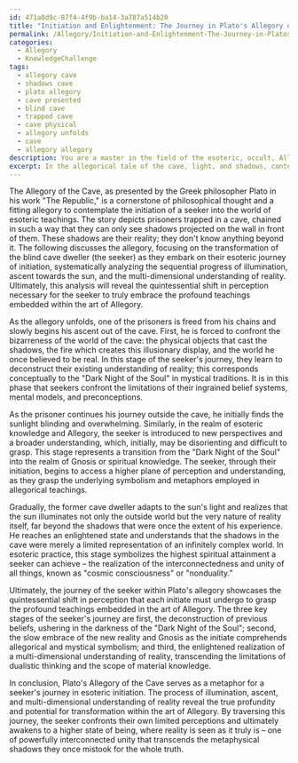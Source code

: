 ```yaml
---
id: 471a8d9c-87f4-4f9b-ba14-3a787a514b20
title: "Initiation and Enlightenment: The Journey in Plato's Allegory of the Cave"
permalink: /Allegory/Initiation-and-Enlightenment-The-Journey-in-Platos-Allegory-of-the-Cave/
categories:
  - Allegory
  - KnowledgeChallenge
tags:
  - allegory cave
  - shadows cave
  - plato allegory
  - cave presented
  - blind cave
  - trapped cave
  - cave physical
  - allegory unfolds
  - cave
  - allegory allegory
description: You are a master in the field of the esoteric, occult, Allegory and Education. You are a writer of tests, challenges, books and deep knowledge on Allegory for initiates and students to gain deep insights and understanding from. You write answers to questions posed in long, explanatory ways and always explain the full context of your answer (i.e., related concepts, formulas, examples, or history), as well as the step-by-step thinking process you take to answer the challenges. Be rigorous and thorough, and summarize the key themes, ideas, and conclusions at the end.
excerpt: In the allegorical tale of the cave, light, and shadows, contemplate the transformation of the blind cave dweller as an esoteric journey of initiation; drawing correlations between the sequential progress of illumination, their ascent towards the sun, and the multi-dimensional understanding of reality, express the quintessential shift in perception that each seeker should undergo to truly embrace the profound teachings embedded within the art of Allegory.
---
```

The Allegory of the Cave, as presented by the Greek philosopher Plato in his work "The Republic," is a cornerstone of philosophical thought and a fitting allegory to contemplate the initiation of a seeker into the world of esoteric teachings. The story depicts prisoners trapped in a cave, chained in such a way that they can only see shadows projected on the wall in front of them. These shadows are their reality; they don't know anything beyond it. The following discusses the allegory, focusing on the transformation of the blind cave dweller (the seeker) as they embark on their esoteric journey of initiation, systematically analyzing the sequential progress of illumination, ascent towards the sun, and the multi-dimensional understanding of reality. Ultimately, this analysis will reveal the quintessential shift in perception necessary for the seeker to truly embrace the profound teachings embedded within the art of Allegory.

As the allegory unfolds, one of the prisoners is freed from his chains and slowly begins his ascent out of the cave. First, he is forced to confront the bizarreness of the world of the cave: the physical objects that cast the shadows, the fire which creates this illusionary display, and the world he once believed to be real. In this stage of the seeker's journey, they learn to deconstruct their existing understanding of reality; this corresponds conceptually to the "Dark Night of the Soul" in mystical traditions. It is in this phase that seekers confront the limitations of their ingrained belief systems, mental models, and preconceptions.

As the prisoner continues his journey outside the cave, he initially finds the sunlight blinding and overwhelming. Similarly, in the realm of esoteric knowledge and Allegory, the seeker is introduced to new perspectives and a broader understanding, which, initially, may be disorienting and difficult to grasp. This stage represents a transition from the "Dark Night of the Soul" into the realm of Gnosis or spiritual knowledge. The seeker, through their initiation, begins to access a higher plane of perception and understanding, as they grasp the underlying symbolism and metaphors employed in allegorical teachings.

Gradually, the former cave dweller adapts to the sun's light and realizes that the sun illuminates not only the outside world but the very nature of reality itself, far beyond the shadows that were once the extent of his experience. He reaches an enlightened state and understands that the shadows in the cave were merely a limited representation of an infinitely complex world. In esoteric practice, this stage symbolizes the highest spiritual attainment a seeker can achieve – the realization of the interconnectedness and unity of all things, known as "cosmic consciousness" or "nonduality.”

Ultimately, the journey of the seeker within Plato's allegory showcases the quintessential shift in perception that each initiate must undergo to grasp the profound teachings embedded in the art of Allegory. The three key stages of the seeker's journey are first, the deconstruction of previous beliefs, ushering in the darkness of the "Dark Night of the Soul"; second, the slow embrace of the new reality and Gnosis as the initiate comprehends allegorical and mystical symbolism; and third, the enlightened realization of a multi-dimensional understanding of reality, transcending the limitations of dualistic thinking and the scope of material knowledge.

In conclusion, Plato's Allegory of the Cave serves as a metaphor for a seeker's journey in esoteric initiation. The process of illumination, ascent, and multi-dimensional understanding of reality reveal the true profundity and potential for transformation within the art of Allegory. By traversing this journey, the seeker confronts their own limited perceptions and ultimately awakens to a higher state of being, where reality is seen as it truly is – one of powerfully interconnected unity that transcends the metaphysical shadows they once mistook for the whole truth.
